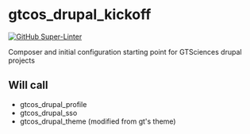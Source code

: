 # gtcos_drupal_kickoff

[![GitHub Super-Linter](https://github.com/gatech-arcs/gtcos_drupal_kickoff/workflows/Lint%20Code%20Base/badge.svg)](https://github.com/marketplace/actions/super-linter)

Composer and initial configuration starting point for GTSciences drupal projects

## Will call 

- gtcos_drupal_profile
- gtcos_drupal_sso
- gtcos_drupal_theme (modified from gt's theme)

